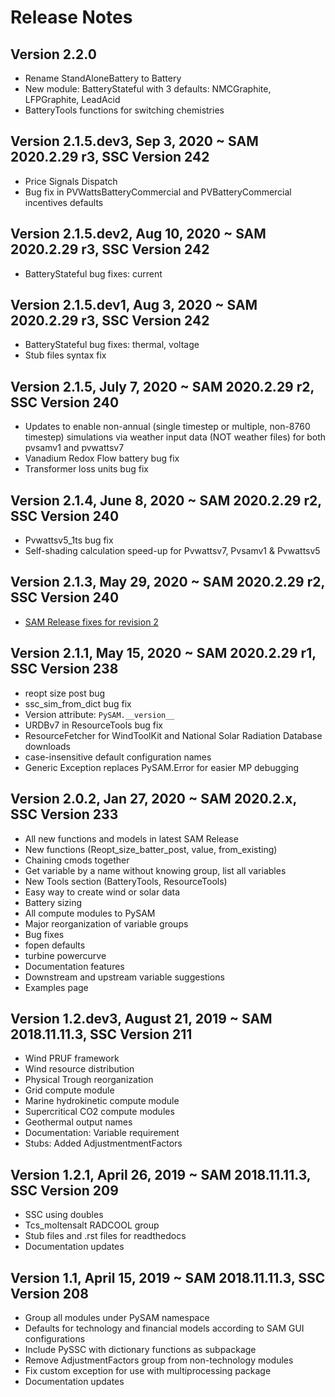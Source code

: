 # Release Notes

## Version 2.2.0
* Rename StandAloneBattery to Battery
* New module: BatteryStateful with 3 defaults: NMCGraphite, LFPGraphite, LeadAcid
* BatteryTools functions for switching chemistries

## Version 2.1.5.dev3, Sep 3, 2020 ~ SAM 2020.2.29 r3, SSC Version 242
* Price Signals Dispatch
* Bug fix in PVWattsBatteryCommercial and PVBatteryCommercial incentives defaults

## Version 2.1.5.dev2, Aug 10, 2020 ~ SAM 2020.2.29 r3, SSC Version 242
* BatteryStateful bug fixes: current

## Version 2.1.5.dev1, Aug 3, 2020 ~ SAM 2020.2.29 r3, SSC Version 242
* BatteryStateful bug fixes: thermal, voltage
* Stub files syntax fix

## Version 2.1.5, July 7, 2020 ~ SAM 2020.2.29 r2, SSC Version 240
* Updates to enable non-annual (single timestep or multiple, non-8760 timestep) simulations via weather input data
(NOT weather files) for both pvsamv1 and pvwattsv7
* Vanadium Redox Flow battery bug fix
* Transformer loss units bug fix

## Version 2.1.4, June 8, 2020 ~ SAM 2020.2.29 r2, SSC Version 240
* Pvwattsv5_1ts bug fix
* Self-shading calculation speed-up for Pvwattsv7, Pvsamv1 & Pvwattsv5

## Version 2.1.3, May 29, 2020 ~ SAM 2020.2.29 r2, SSC Version 240
* [SAM Release fixes for revision 2](https://nrel.github.io/SAM/doc/releasenotes.html)

## Version 2.1.1, May 15, 2020 ~ SAM 2020.2.29 r1, SSC Version 238
* reopt size post bug
* ssc_sim_from_dict bug fix
* Version attribute: `PySAM.__version__`
* URDBv7 in ResourceTools bug fix
* ResourceFetcher for WindToolKit and National Solar Radiation Database downloads
* case-insensitive default configuration names
* Generic Exception replaces PySAM.Error for easier MP debugging

## Version 2.0.2, Jan 27, 2020 ~ SAM 2020.2.x, SSC Version 233

* All new functions and models in latest SAM Release
* New functions (Reopt_size_batter_post, value, from_existing)
* Chaining cmods together
* Get variable by a name without knowing group, list all variables
* New Tools section (BatteryTools, ResourceTools)
* Easy way to create wind or solar data
* Battery sizing
* All compute modules to PySAM
* Major reorganization of variable groups
* Bug fixes
* fopen defaults
* turbine powercurve
* Documentation features
* Downstream and upstream variable suggestions
* Examples page

## Version 1.2.dev3, August 21, 2019 ~ SAM 2018.11.11.3, SSC Version 211
* Wind PRUF framework
* Wind resource distribution
* Physical Trough reorganization
* Grid compute module
* Marine hydrokinetic compute module
* Supercritical CO2 compute modules
* Geothermal output names
* Documentation: Variable requirement
* Stubs: Added AdjustmentmentFactors

## Version 1.2.1, April 26, 2019 ~ SAM 2018.11.11.3, SSC Version 209
* SSC using doubles
* Tcs_moltensalt RADCOOL group
* Stub files and .rst files for readthedocs
* Documentation updates

## Version 1.1, April 15, 2019 ~ SAM 2018.11.11.3, SSC Version 208
* Group all modules under PySAM namespace
* Defaults for technology and financial models according to SAM GUI configurations
* Include PySSC with dictionary functions as subpackage
* Remove AdjustmentFactors group from non-technology modules
* Fix custom exception for use with multiprocessing package
* Documentation updates

